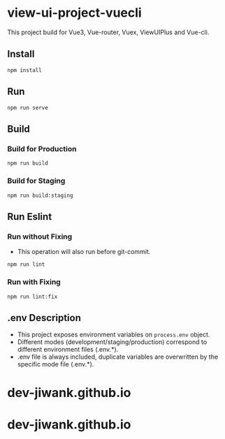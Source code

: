 # view-ui-project-vuecli
This project build for Vue3, Vue-router, Vuex, ViewUIPlus and Vue-cli.
## Install
```shell
npm install
```
## Run
```shell
npm run serve
```
## Build
### Build for Production
```shell
npm run build
```
### Build for Staging
```shell
npm run build:staging
```
## Run Eslint
### Run without Fixing

- This operation will also run before git-commit.
```shell
npm run lint
```
### Run with Fixing
```shell
npm run lint:fix
```
## .env Description

- This project exposes environment variables on `process.env` object.
- Different modes (development/staging/production) correspond to different environment files (.env.*).
- .env file is always included, duplicate variables are overwritten by the specific mode file (.env.*).
# dev-jiwank.github.io
# dev-jiwank.github.io
